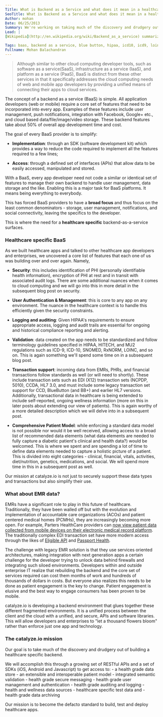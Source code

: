 ```yaml
---
Title: What is Backend as a Service and what does it mean in a healthcare context
SeoTitle: What is Backend as a Service and what does it mean in a healthcare context
Author: mohan
Date: 06/25/2013
Summary: We're working on taking much of the discovery and drudgery out of building a healthcare-specific backend.
Lead: |
[Wikipedia](http://en.wikipedia.org/wiki/Backend_as_a_service) summarizes it best (as always)

Tags: baas, backend as a service, blue button, hipaa, icd10, icd9, loinc, rxnorm
Fullname: Mohan Balachandran
---
```

> Although similar to other cloud computing developer tools, such as software as a service(SaaS), infrastructure as a service (IaaS), and platform as a service (PaaS), BaaS is distinct from these other services in that it specifically addresses the cloud computing needs of web and mobile app developers by providing a unified means of connecting their apps to cloud services.

The concept of a backend as a service (BaaS) is simple. All application developers (web or mobile) require a core set of features that need to be incorporated into every app. Examples of these features include user management, push notifications, integration with Facebook, Google+ etc., and cloud based data/file/image/video storage. These backend features take about 50% of overall app development time and cost.

The goal of every BaaS provider is to simplify:

- **Implementation**: through an SDK (software development kit) which provides a way to reduce the code required to implement all the features required to a few lines;

- **Access**: through a defined set of interfaces (APIs) that allow data to be easily accessed, manipulated and stored.

With a BaaS, every app developer need not code a similar or identical set of features to manage their own backend to handle user management, data storage and the like. Enabling this is a major task for BaaS platforms. It means being everything to everybody.

This has forced BaaS providers to have a **broad focus** and thus focus on the least common denominators - storage, user management, notifications, and social connectivity, leaving the specifics to the developer.

This is where the need for a **healthcare specific** backend-as-a-service surfaces.

### Healthcare specific BaaS

As we built healthcare apps and talked to other healthcare app developers and enterprises, we uncovered a core list of features that each one of us was building over and over again. Namely,

- **Security**: this includes identification of PHI (personally identifiable health information), encryption of PHI at rest and in transit with associated audit logs. There are some additional nuances when it comes to cloud computing and we will go into this in more detail in the subsequent blog post on security.

- **User Authentication & Management**: this is core to any app on any environment. The nuance in the healthcare context is to handle this efficiently given the security constraints.

- **Logging and auditing**: Given HIPAA's requirements to ensure appropriate access, logging and audit trails are essential for ongoing and historical compliance reporting and alerting.

- **Validation**: data created on the app needs to be standardized and follow terminology guidelines specified in HIPAA, HITECH, and MU2 regulations such as ICD-9, ICD-10, SNOMED, RxNORM, LOINC, and so on. This is again something we'll spend some time on in a subsequent blog post.

- **Transaction support**: incoming data from EMRs, PHRs, and financial transactions follow standards as well (or will need to shortly). These include transaction sets such as EDI (X12) transaction sets (NCPDP, 5010), CCDA, HL7 3.0, and must include some legacy transaction set support for CCD, BlueButton (and BB+) and earlier HL7 versions. Additionally, transactional data in healthcare is being extended to include self-reported, ongoing wellness information (more on this in later posts about extending our view of patients). This is again worthy of a more detailed description which we will delve into in a subsequent post.

- **Comprehensive Patient Model**: while enforcing a standard data model is not possible nor would it be well received, allowing access to a broad list of recommended data elements (what data elements are needed to fully capture a diabetic patient's clinical and health data?) would be welcomed. This is where we spent and are spending a lot of time to define data elements needed to capture a holistic picture of a patient. This is divided into eight categories - clinical, financial, vitals, activities, diet/nutrition, genetics, medications, and social. We will spend more time in this in a subsequent post as well.

Our mission at catalyze.io is not just to securely support these data types and transactions but also simplify their use.

### What about EMR data?

EMRs have a significant role to play in this future of healthcare. Traditionally, they have been walled off but with the evolution and implementation of accountable care organizations (ACOs) and patient centered medical homes (PCMHs), they are increasingly becoming more open. For example, Parters HealthCare providers can [now view patient data collected from mobile devices on their electronic medical record platform](http://www.healthcareitnews.com/news/partners-sends-mobile-data-emr). The traditionally complex EDI transaction set have more modern access through the likes of [Eligible API](https://www.eligibleapi.com/) and [Passport Health](http://www.passporthealth.com/index.aspx).

The challenge with legacy EMR solution is that they use services oriented architectures, making integration with next generation apps a certain challenge for the developer trying to unlock data behind firewalls and integrating such siloed environments. Developers within and outside enterprise IT realize that rebuilding the backend and the core set of services required can cost them months of work and hundreds of thousands of dollars in costs. But everyone also realizes this needs to be done as patient engagement is the key to change. Patient engagement is elusive and the best way to engage consumers has been proven to be mobile.

catalyze.io is developing a backend environment that glues together these different fragmented environments. It is a unified process between the client and the cloud with a unified, and secure, APIs and software libraries. This will allow developers and enterprises to "let a thousand flowers bloom" rather than enforce just one app and technology.

### The catalyze.io mission

Our goal is to take much of the discovery and drudgery out of building a healthcare specific backend.

We will accomplish this through a growing set of RESTful APIs and a set of SDKs (iOS, Android and Javascript) to get access to: - a health grade data store - an extensible and interoperable patient model - integrated semantic validation - health grade secure messaging - health grade user management and authentication - health grade auditing and logging - health and wellness data sources - healthcare specific test data and - health grade data archiving

Our mission is to become the defacto standard to build, test and deploy healthcare apps.

